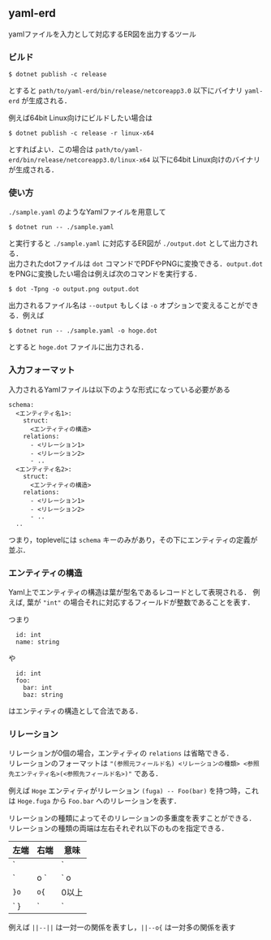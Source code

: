 ## yaml-erd

yamlファイルを入力として対応するER図を出力するツール

### ビルド

```
$ dotnet publish -c release
```
とすると `path/to/yaml-erd/bin/release/netcoreapp3.0` 以下にバイナリ `yaml-erd` が生成される．  

例えば64bit Linux向けにビルドしたい場合は
```
$ dotnet publish -c release -r linux-x64
```
とすればよい．この場合は `path/to/yaml-erd/bin/release/netcoreapp3.0/linux-x64` 以下に64bit Linux向けのバイナリが生成される．

### 使い方

`./sample.yaml` のようなYamlファイルを用意して
```
$ dotnet run -- ./sample.yaml
```
と実行すると `./sample.yaml` に対応するER図が `./output.dot` として出力される．  
出力されたdotファイルは `dot` コマンドでPDFやPNGに変換できる．`output.dot` をPNGに変換したい場合は例えば次のコマンドを実行する．
```
$ dot -Tpng -o output.png output.dot
```


出力されるファイル名は `--output` もしくは `-o` オプションで変えることができる．例えば
```
$ dotnet run -- ./sample.yaml -o hoge.dot
```
とすると `hoge.dot` ファイルに出力される．


### 入力フォーマット

入力されるYamlファイルは以下のような形式になっている必要がある
```
schema:
  <エンティティ名1>:
    struct:
      <エンティティの構造>      
    relations:
      - <リレーション1>
      - <リレーション2>
      - ..
  <エンティティ名2>:
    struct:
      <エンティティの構造>
    relations:
      - <リレーション1>
      - <リレーション2>
      - ..
  ..
```

つまり，toplevelには `schema` キーのみがあり，その下にエンティティの定義が並ぶ．

### エンティティの構造

Yaml上でエンティティの構造は葉が型名であるレコードとして表現される．
例えば, 葉が `"int"` の場合それに対応するフィールドが整数であることを表す．

つまり
```
  id: int
  name: string
```
や
```
  id: int
  foo:
    bar: int
    baz: string
```
はエンティティの構造として合法である．

### リレーション

リレーションが0個の場合，エンティティの `relations` は省略できる．  
リレーションのフォーマットは `"(参照元フィールド名) <リレーションの種類> <参照先エンティティ名>(<参照先フィールド名>)"` である．  

例えば `Hoge` エンティティがリレーション `(fuga) -- Foo(bar)` を持つ時，これは `Hoge.fuga` から `Foo.bar` へのリレーションを表す．  

リレーションの種類によってそのリレーションの多重度を表すことができる．  
リレーションの種類の両端は左右それぞれ以下のものを指定できる．  

| 左端 | 右端 | 意味 |
| ---- | ---- | ---- |
|` || `|` || `| 1つ  |
|` |o `|` o| `| 0か1 |
|` }o `|` o{ `| 0以上|
|` }| `|` |{ `| 1以上|

例えば `||--||` は一対一の関係を表すし，`||--o{` は一対多の関係を表す

